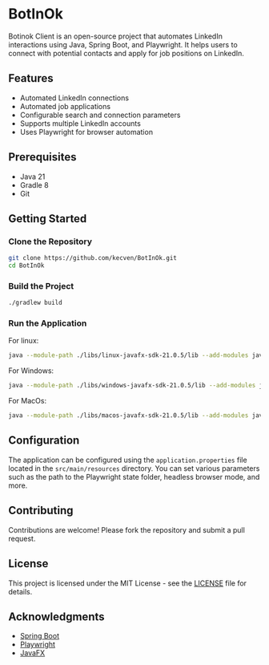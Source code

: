 # BotInOk

Botinok Client is an open-source project that automates LinkedIn interactions using Java, Spring Boot, and Playwright. It helps users to connect with potential contacts and apply for job positions on LinkedIn.

## Features

- Automated LinkedIn connections
- Automated job applications
- Configurable search and connection parameters
- Supports multiple LinkedIn accounts
- Uses Playwright for browser automation

## Prerequisites

- Java 21
- Gradle 8
- Git

## Getting Started

### Clone the Repository

```bash
git clone https://github.com/kecven/BotInOk.git
cd BotInOk
```

### Build the Project

```bash
./gradlew build
```

### Run the Application
For linux:
```bash
java --module-path ./libs/linux-javafx-sdk-21.0.5/lib --add-modules javafx.controls -jar build/libs/BotInOk-0.3.0.jar
```

For Windows:
```bash
java --module-path ./libs/windows-javafx-sdk-21.0.5/lib --add-modules javafx.controls -jar build/libs/BotInOk-0.3.0.jar
```

For MacOs:
```bash
java --module-path ./libs/macos-javafx-sdk-21.0.5/lib --add-modules javafx.controls -jar build/libs/BotInOk-0.3.0.jar
```

## Configuration

The application can be configured using the `application.properties` file located in the `src/main/resources` directory. You can set various parameters such as the path to the Playwright state folder, headless browser mode, and more.

## Contributing

Contributions are welcome! Please fork the repository and submit a pull request.

## License

This project is licensed under the MIT License - see the [LICENSE](LICENSE) file for details.

## Acknowledgments

- [Spring Boot](https://spring.io/projects/spring-boot)
- [Playwright](https://playwright.dev/)
- [JavaFX](https://openjfx.io/)
